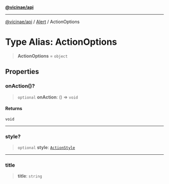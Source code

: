 [**@vicinae/api**](../../../../README.md)

***

[@vicinae/api](../../../../README.md) / [Alert](../README.md) / ActionOptions

# Type Alias: ActionOptions

> **ActionOptions** = `object`

## Properties

### onAction()?

> `optional` **onAction**: () => `void`

#### Returns

`void`

***

### style?

> `optional` **style**: [`ActionStyle`](../enumerations/ActionStyle.md)

***

### title

> **title**: `string`
